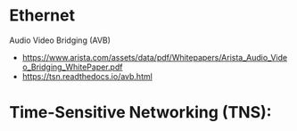 # Ethernet 
Audio Video Bridging (AVB)
 - https://www.arista.com/assets/data/pdf/Whitepapers/Arista_Audio_Video_Bridging_WhitePaper.pdf
 - https://tsn.readthedocs.io/avb.html
# Time-Sensitive Networking (TNS):
